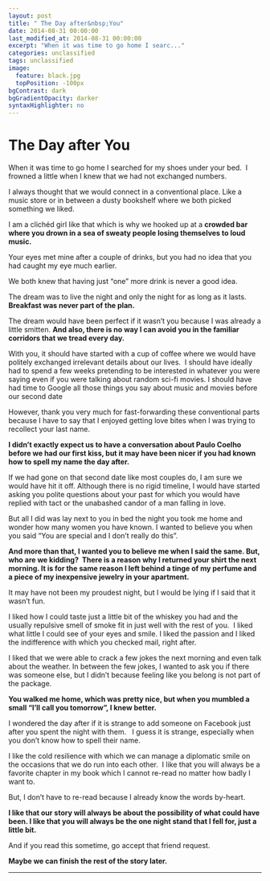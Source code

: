 ```yaml
---
layout: post
title: " The Day after&nbsp;You"
date: 2014-08-31 00:00:00
last_modified_at: 2014-08-31 00:00:00
excerpt: "When it was time to go home I searc..." 
categories: unclassified
tags: unclassified
image: 
  feature: black.jpg
  topPosition: -100px
bgContrast: dark
bgGradientOpacity: darker
syntaxHighlighter: no
---
```

# The Day after&nbsp;You

				

			



						


		


			



		


When it was time to go home I searched for my shoes under your bed.  I frowned a little when I knew that we had not exchanged numbers.

I always thought that we would connect in a conventional place. Like a music store or in between a dusty bookshelf where we both picked something we liked.

I am a clichéd girl like that which is why we hooked up at a **crowded bar where you drown in a sea of sweaty people losing themselves to loud music.**

Your eyes met mine after a couple of drinks, but you had no idea that you had caught my eye much earlier.

We both knew that having just “one” more drink is never a good idea.

The dream was to live the night and only the night for as long as it lasts. **Breakfast was never part of the plan.** 

The dream would have been perfect if it wasn’t you because I was already a little smitten. **And also, there is no way I can avoid you in the familiar corridors that we tread every day.** 

With you, it should have started with a cup of coffee where we would have politely exchanged irrelevant details about our lives.  I should have ideally had to spend a few weeks pretending to be interested in whatever you were saying even if you were talking about random sci-fi movies. I should have had time to Google all those things you say about music and movies before our second date

However, thank you very much for fast-forwarding these conventional parts because I have to say that I enjoyed getting love bites when I was trying to recollect your last name.

**I didn’t exactly expect us to have a conversation about Paulo Coelho before we had our first kiss, but it may have been nicer if you had known how to spell my name the day after.**

If we had gone on that second date like most couples do, I am sure we would have hit it off. Although there is no rigid timeline, I would have started asking you polite questions about your past for which you would have replied with tact or the unabashed candor of a man falling in love.

But all I did was lay next to you in bed the night you took me home and wonder how many women you have known. I wanted to believe you when you said “You are special and I don’t really do this”.

**And more than that, I wanted you to believe me when I said the same. But, who are we kidding?  There is a reason why I returned your shirt the next morning. It is for the same reason I left behind a tinge of my perfume and a piece of my inexpensive jewelry in your apartment.** 

It may have not been my proudest night, but I would be lying if I said that it wasn’t fun.

I liked how I could taste just a little bit of the whiskey you had and the usually repulsive smell of smoke fit in just well with the rest of you.  I liked what little I could see of your eyes and smile. I liked the passion and I liked the indifference with which you checked mail, right after.

I liked that we were able to crack a few jokes the next morning and even talk about the weather. In between the few jokes, I wanted to ask you if there was someone else, but I didn’t because feeling like you belong is not part of the package.

**You walked me home, which was pretty nice, but when you mumbled a small “I’ll call you tomorrow”, I knew better.** 

I wondered the day after if it is strange to add someone on Facebook just after you spent the night with them.   I guess it is strange, especially when you don’t know how to spell their name.

I like the cold resilience with which we can manage a diplomatic smile on the occasions that we do run into each other.  I like that you will always be a favorite chapter in my book which I cannot re-read no matter how badly I want to.

But, I don’t have to re-read because I already know the words by-heart.

**I like that our story will always be about the possibility of what could have been. I like that you will always be the one night stand that I fell for, just a little bit.**

And if you read this sometime, go accept that friend request.

**Maybe we can finish the rest of the story later.** 

****

					

			

				
